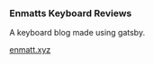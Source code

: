 ### Enmatts Keyboard Reviews

A keyboard blog made using gatsby.

[enmatt.xyz](http://enmatt.xyz/blog "enmatt.xyz")
